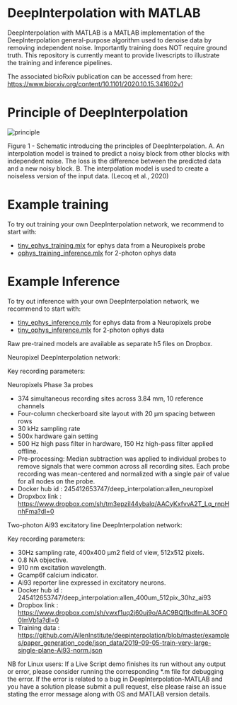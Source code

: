 # DeepInterpolation with MATLAB
DeepInterpolation with MATLAB is a MATLAB implementation of the DeepInterpolation general-purpose algorithm used to denoise data by removing independent noise. Importantly training does NOT require ground truth. This repository is currently meant to provide livescripts to illustrate the training and inference pipelines. 

The associated bioRxiv publication can be accessed from here: https://www.biorxiv.org/content/10.1101/2020.10.15.341602v1

# Principle of DeepInterpolation
![principle](https://user-images.githubusercontent.com/83267915/203020071-53836bfe-5303-4587-ad1c-87595af08689.png)

Figure 1 - Schematic introducing the principles of DeepInterpolation. A. An interpolation model is trained to predict a noisy block from other blocks with independent noise. The loss is the difference between the predicted data and a new noisy block. B. The interpolation model is used to create a noiseless version of the input data. (Lecoq et al., 2020)

# Example training

To try out training your own DeepInterpolation network, we recommend to start with: 
* [tiny_ephys_training.mlx](https://github.com/INCF/DeepInterpolation-MATLAB/blob/main/examples/tiny_ephys_training.mlx) for ephys data from a Neuropixels probe
* [ophys_training_inference.mlx](https://github.com/INCF/DeepInterpolation-MATLAB/blob/main/examples/ophys_training_inference.mlx) for 2-photon ophys data 

# Example Inference

To try out inference with your own DeepInterpolation network, we recommend to start with:
* [tiny_ephys_inference.mlx](https://github.com/INCF/DeepInterpolation-MATLAB/blob/main/examples/tiny_ephys_inference.mlx) for ephys data from a Neuropixels probe
* [tiny_ophys_inference.mlx](https://github.com/INCF/DeepInterpolation-MATLAB/blob/main/examples/tiny_ophys_inference.mlx) for 2-photon ophys data  

Raw pre-trained models are available as separate h5 files on Dropbox.

Neuropixel DeepInterpolation network:

Key recording parameters:

Neuropixels Phase 3a probes
* 374 simultaneous recording sites across 3.84 mm, 10 reference channels
* Four-column checkerboard site layout with 20 µm spacing between rows
* 30 kHz sampling rate
* 500x hardware gain setting
* 500 Hz high pass filter in hardware, 150 Hz high-pass filter applied offline.
* Pre-processing: Median subtraction was applied to individual probes to remove signals that were common across all recording sites. Each probe recording was mean-centered and normalized with a single pair of value for all nodes on the probe.
* Docker hub id : 245412653747/deep_interpolation:allen_neuropixel
* Dropxbox link : https://www.dropbox.com/sh/tm3epzil44ybalq/AACyKxfvvA2T_Lq_rnpHnhFma?dl=0

Two-photon Ai93 excitatory line DeepInterpolation network:

Key recording parameters:

* 30Hz sampling rate, 400x400 μm2 field of view, 512x512 pixels.
* 0.8 NA objective.
* 910 nm excitation wavelength.
* Gcamp6f calcium indicator.
* Ai93 reporter line expressed in excitatory neurons.
* Docker hub id : 245412653747/deep_interpolation:allen_400um_512pix_30hz_ai93
* Dropbox link : https://www.dropbox.com/sh/vwxf1uq2j60uj9o/AAC9BQI1bdfmAL3OFO0lmVb1a?dl=0
* Training data : https://github.com/AllenInstitute/deepinterpolation/blob/master/examples/paper_generation_code/json_data/2019-09-05-train-very-large-single-plane-Ai93-norm.json


NB for Linux users: If a Live Script demo finishes its run without any output or error, please consider running the corresponding *.m file for debugging the error. If the error is related to a bug in DeepInterpolation-MATLAB and you have a solution please submit a pull request, else please raise an issue stating the error message along with OS and MATLAB version details.


